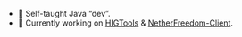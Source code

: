 - 🌱 Self-taught Java “dev”.
- 🔭 Currently working on [HIGTools](https://github.com/RedCarlos26/HIGTools) & [NetherFreedom-Client](https://github.com/RedCarlos26/NetherFreedom-Client).
